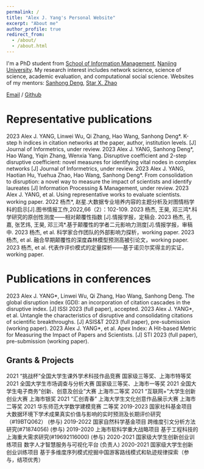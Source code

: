 ```yaml
---
permalink: /
title: "Alex J. Yang's Personal Website"
excerpt: "About me"
author_profile: true
redirect_from: 
  - /about/
  - /about.html
---
```


I'm a PhD student from [School of Information Management](https://im.nju.edu.cn/imeng/main.htm), [Nanjing University](https://njunju.nju.edu.cn/EN/main.htm). My research interest includes network science, science of science, academic evaluation, and computational social science. Websites of my mentors: [Sanhong Deng](https://im.nju.edu.cn/dsh1/list.htm), [Star X. Zhao](https://faculty.fudan.edu.cn/starzhao/zh_CN/index/661567/list/index.htm)

[Email](alexjieyang@outlook.com) / [Github](https://github.com/AlexJieYang) 

Representative publications
======
2023 Alex J. YANG, Linwei Wu, Qi Zhang, Hao Wang, Sanhong Deng*. K-step h indices in citation networks at the paper, author, institution levels. [J] Journal of Informetrics, under review.
2023 Alex J. YANG, Sanhong Deng*, Hao Wang, Yiqin Zhang, Wenxia Yang. Disruptive coefficient and 2-step disruptive coefficient: novel measures for identifying vital nodes in complex networks [J] Journal of Informetrics, under review.
2023 Alex J. YANG, Haotian Hu, Yuehua Zhao, Hao Wang, Sanhong Deng*. From consolidation to disruption: a novel way to measure the impact of scientists and identify laureates [J] Information Processing & Management, under review.
2023 Alex J. YANG, et al. Using representative works to evaluate scientists. working paper.
2022 杨杰*, 赵星.大数据专业培养内容的主题分析及对图情档学科的启示[J].图书情报工作,2022,66（2）：102-109.
2023 杨杰, 王昊, 邓三鸿*.科学研究的原创性测度——相对颠覆性指数 [J].情报学报，定稿会.
2023 杨杰, 孔嘉, 张艺炜, 王昊, 邓三鸿*.基于颠覆性的学者二元影响力测度[J].情报学报，审稿中.
2023 杨杰, et al. 科学家合作团队的外部影响力探析，working paper.
2023 杨杰, et al. 融合早期颠覆性的深度森林模型预测高被引论文，working paper.
2023 杨杰, et al. 代表作评价模式的定量探析——基于诺贝尔奖得主的实证，working paper.

Publications in conferences
======
2023 Alex J. YANG*, Linwei Wu, Qi Zhang, Hao Wang, Sanhong Deng. The global disruption index (GDI): an incorporation of citation cascades in the disruptive index. [J] ISSI 2023 (full paper), accepted.
2023 Alex J. YANG*, et al. Untangle the characteristics of disruptive and consolidating citations of scientific breakthroughs. [J] ASIS&T 2023 (full paper), pre-submission (working paper).
2023 Alex J. YANG*, et al. Apex Index: A Hit-based Metric for Measuring the Impact of Papers and Scientists. [J] STI 2023 (full paper), pre-submission (working paper).

Grants & Projects
------
2021 “挑战杯”全国大学生课外学术科技作品竞赛 国家级三等奖、上海市特等奖
2021 全国大学生市场调查与分析大赛 国家级三等奖、上海市一等奖
2021 全国大学生电子商务“创新、创意及创业”大赛 上海市二等奖
2021 “互联网+”大学生创新创业大赛 上海市银奖
2021 “汇创青春” 上海大学生文化创意作品展示大赛 上海市二等奖
2021 华东师范大学数学建模竞赛 二等奖
2019-2023 国家社科基金项目 大数据环境下学术成果真实价值与影响的实时预测及长期评价研究（#19BTQ062）  (参与)
2019-2022 国家自然科学基金项目 跨维度引文分析方法研究(#71874056)  (参与)
2019-2020 上海市软科学重大战略项目 基于工程科技的上海重大需求研究(#19692116000)  (参与)
2020-2021 国家级大学生创新创业训练项目 数字人才智慧服务与可视化平台 (负责人)
2020-2021 国家级大学生创新创业训练项目 基于多维度序列模式挖掘中国游客路线模式和轨迹规律探索（参与，结项优秀）
